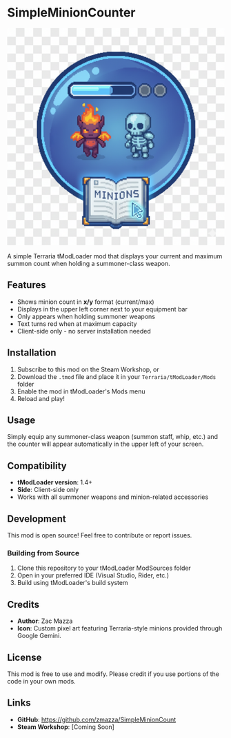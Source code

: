 # SimpleMinionCounter

![Simple Minion Count Icon](simpleminioncount.png)

A simple Terraria tModLoader mod that displays your current and maximum summon count when holding a summoner-class weapon.

## Features

- Shows minion count in **x/y** format (current/max)
- Displays in the upper left corner next to your equipment bar
- Only appears when holding summoner weapons
- Text turns red when at maximum capacity
- Client-side only - no server installation needed

## Installation

1. Subscribe to this mod on the Steam Workshop, or
2. Download the `.tmod` file and place it in your `Terraria/tModLoader/Mods` folder
3. Enable the mod in tModLoader's Mods menu
4. Reload and play!

## Usage

Simply equip any summoner-class weapon (summon staff, whip, etc.) and the counter will appear automatically in the upper left of your screen.

## Compatibility

- **tModLoader version**: 1.4+
- **Side**: Client-side only
- Works with all summoner weapons and minion-related accessories

## Development

This mod is open source! Feel free to contribute or report issues.

### Building from Source

1. Clone this repository to your tModLoader ModSources folder
2. Open in your preferred IDE (Visual Studio, Rider, etc.)
3. Build using tModLoader's build system

## Credits

- **Author**: Zac Mazza
- **Icon**: Custom pixel art featuring Terraria-style minions provided through Google Gemini.

## License

This mod is free to use and modify. Please credit if you use portions of the code in your own mods.

## Links

- **GitHub**: https://github.com/zmazza/SimpleMinionCount
- **Steam Workshop**: [Coming Soon]
